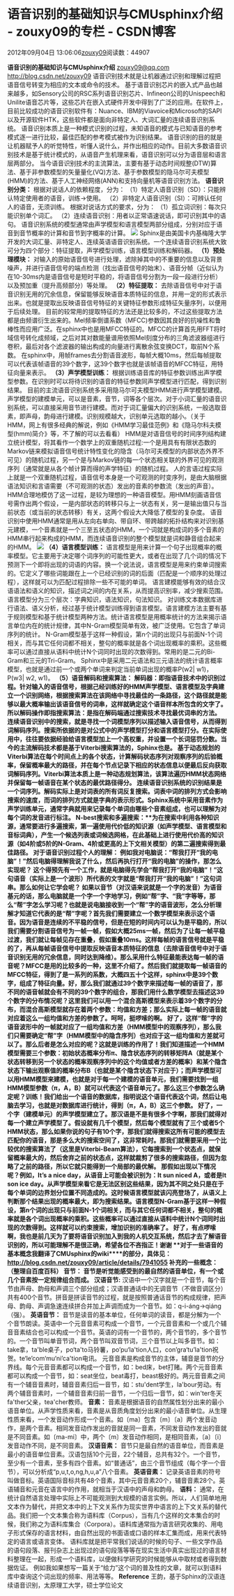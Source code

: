 
# 语音识别的基础知识与CMUsphinx介绍 - zouxy09的专栏 - CSDN博客


2012年09月04日 13:06:06[zouxy09](https://me.csdn.net/zouxy09)阅读数：44907


**语音识别的基础知识与****CMUsphinx****介绍**
zouxy09@qq.com
http://blog.csdn.net/zouxy09
语音识别技术就是让机器通过识别和理解过程把语音信号转变为相应的文本或命令的技术。
基于语音识别芯片的嵌入式产品也越来越多，如Sensory公司的RSC系列语音识别芯片、Infineon公司的Unispeech和Unilite语音芯片等，这些芯片在嵌入式硬件开发中得到了广泛的应用。在软件上，目前比较成功的语音识别软件有：Nuance、IBM的Viavoice和Microsoft的SAPI以及开源软件HTK，这些软件都是面向非特定人、大词汇量的连续语音识别系统。
语音识别本质上是一种模式识别的过程，未知语音的模式与已知语音的参考模式逐一进行比较，最佳匹配的参考模式被作为识别结果。
语音识别的目的就是让机器赋予人的听觉特性，听懂人说什么，并作出相应的动作。目前大多数语音识别技术是基于统计模式的，从语音产生机理来看，语音识别可以分为语音层和语言层两部分。
当今语音识别技术的主流算法，主要有基于动态时间规整(DTW)算法、基于非参数模型的矢量量化(VQ)方法、基于参数模型的隐马尔可夫模型(HMM)的方法、基于人工神经网络(ANN)和支持向量机等语音识别方法。
**语音识别分类：**
根据对说话人的依赖程度，分为：
（1）特定人语音识别（SD）：只能辨认特定使用者的语音，训练→使用。
（2）非特定人语音识别（SI）：可辨认任何人的语音，无须训练。
根据对说话方式的要求，分为：
（1）孤立词识别：每次只能识别单个词汇。
（2）连续语音识别：用者以正常语速说话，即可识别其中的语句。
语音识别系统的模型通常由声学模型和语言模型两部分组成，分别对应于语音到音节概率的计算和音节到字概率的计算。
![](https://img-my.csdn.net/uploads/201209/04/1346735158_2112.jpg)
Sphinx是由美国卡内基梅隆大学开发的大词汇量、非特定人、连续英语语音识别系统。一个连续语音识别系统大致可分为四个部分：特征提取，声学模型训练，语言模型训练和解码器。
**（****1****）预处理模块：**
对输入的原始语音信号进行处理，滤除掉其中的不重要的信息以及背景噪声，并进行语音信号的端点检测（找出语音信号的始末）、语音分帧（近似认为在10-30ms内是语音信号是短时平稳的，将语音信号分割为一段一段进行分析）以及预加重（提升高频部分）等处理。
**（****2****）特征提取：**
去除语音信号中对于语音识别无用的冗余信息，保留能够反映语音本质特征的信息，并用一定的形式表示出来。也就是提取出反映语音信号特征的关键特征参数形成特征矢量序列，以便用于后续处理。
目前的较常用的提取特征的方法还是比较多的，不过这些提取方法都是由频谱衍生出来的。Mel频率倒谱系数（MFCC)参数因其良好的抗噪性和鲁棒性而应用广泛。在sphinx中也是用MFCC特征的。MFCC的计算首先用FFT将时域信号转化成频域，之后对其对数能量谱用依照Mel刻度分布的三角滤波器组进行卷积，最后对各个滤波器的输出构成的向量进行离散余弦变换DCT，取前N个系数。
在sphinx中，用帧frames去分割语音波形，每帧大概10ms，然后每帧提取可以代表该帧语音的39个数字，这39个数字也就是该帧语音的MFCC特征，用特征向量来表示。
**（****3****）声学模型训练：**
根据训练语音库的特征参数训练出声学模型参数。在识别时可以将待识别的语音的特征参数同声学模型进行匹配，得到识别结果。
目前的主流语音识别系统多采用隐马尔可夫模型HMM进行声学模型建模。声学模型的建模单元，可以是音素，音节，词等各个层次。对于小词汇量的语音识别系统，可以直接采用音节进行建模。而对于词汇量偏大的识别系统，一般选取音素，即声母，韵母进行建模。识别规模越大，识别单元选取的越小。（关于HMM，网上有很多经典的解说，例如《HMM学习最佳范例》和《隐马尔科夫模型(hmm)简介》等，不了解的可以去看看）
HMM是对语音信号的时间序列结构建立统计模型，将其看作一个数学上的双重随机过程:一个是用具有有限状态数的Markov链来模拟语音信号统计特性变化的隐含（马尔可夫模型的内部状态外界不可见）的随机过程，另一个是与Markov链的每一个状态相关联的外界可见的观测序列（通常就是从各个帧计算而得的声学特征）的随机过程。
人的言语过程实际上就是一个双重随机过程，语音信号本身是一个可观测的时变序列，是由大脑根据语法知识和言语需要（不可观测的状态）发出的音素的参数流（发出的声音）。HMM合理地模仿了这一过程，是较为理想的一种语音模型。用HMM刻画语音信号需作出两个假设，一是内部状态的转移只与上一状态有关，另一是输出值只与当前状态（或当前的状态转移）有关，这两个假设大大降低了模型的复杂度。
语音识别中使用HMM通常是用从左向右单向、带自环、带跨越的拓扑结构来对识别基元建模，一个音素就是一个三至五状态的HMM，一个词就是构成词的多个音素的HMM串行起来构成的HMM，而连续语音识别的整个模型就是词和静音组合起来的HMM。
![](https://img-my.csdn.net/uploads/201209/04/1346735258_2046.jpg)
**（****4****）语言模型训练：**
语言模型是用来计算一个句子出现概率的概率模型。它主要用于决定哪个词序列的可能性更大，或者在出现了几个词的情况下预测下一个即将出现的词语的内容。换一个说法说，语言模型是用来约束单词搜索的。它定义了哪些词能跟在上一个已经识别的词的后面（匹配是一个顺序的处理过程），这样就可以为匹配过程排除一些不可能的单词。
语言建模能够有效的结合汉语语法和语义的知识，描述词之间的内在关系，从而提高识别率，减少搜索范围。语言模型分为三个层次：字典知识，语法知识，句法知识。
对训练文本数据库进行语法、语义分析，经过基于统计模型训练得到语言模型。语言建模方法主要有基于规则模型和基于统计模型两种方法。统计语言模型是用概率统计的方法来揭示语言单位内在的统计规律，其中N-Gram模型简单有效，被广泛使用。它包含了单词序列的统计。
N-Gram模型基于这样一种假设，第n个词的出现只与前面N-1个词相关，而与其它任何词都不相关，整句的概率就是各个词出现概率的乘积。这些概率可以通过直接从语料中统计N个词同时出现的次数得到。常用的是二元的Bi-Gram和三元的Tri-Gram。
Sphinx中是采用二元语法和三元语法的统计语言概率模型，也就是通过前一个或两个单词来判定当前单词出现的概率P(w2| w1)，P(w3| w2, w1)。
**（****5****）语音解码和搜索算法：**
**解码器：**即指语音技术中的识别过程。针对输入的语音信号，根据己经训练好的HMM声学模型、语言模型及字典建立一个识别网络，根据搜索算法在该网络中寻找最佳的一条路径，这个路径就是能够以最大概率输出该语音信号的词串，这样就确定这个语音样本所包含的文字了。所以解码操作即指搜索算法：是指在解码端通过搜索技术寻找最优词串的方法。
连续语音识别中的搜索，就是寻找一个词模型序列以描述输入语音信号，从而得到词解码序列。搜索所依据的是对公式中的声学模型打分和语言模型打分。在实际使用中，往往要依据经验给语言模型加上一个高权重，并设置一个长词惩罚分数。当今的主流解码技术都是基于Viterbi搜索算法的，Sphinx也是。
基于动态规划的Viterbi算法在每个时间点上的各个状态，计算解码状态序列对观察序列的后验概率，保留概率最大的路径，并在每个节点记录下相应的状态信息以便最后反向获取词解码序列。Viterbi算法本质上是一种动态规划算法，该算法遍历HMM状态网络并保留每一帧语音在某个状态的最优路径得分。
连续语音识别系统的识别结果是一个词序列。解码实际上是对词表的所有词反复搜索。词表中词的排列方式会影响搜索的速度，而词的排列方式就是字典的表示形式。Sphinx系统中采用音素作为声学训练单元，通常字典就用来记录每个单词由哪些个音素组成，也可以理解为对每个词的发音进行标注。
**N-best****搜索和多遍搜索：**为在搜索中利用各种知识源，通常要进行多遍搜索，第一遍使用代价低的知识源（如声学模型、语言模型和音标词典），产生一个候选列表或词候选网格，在此基础上进行使用代价高的知识源（如4阶或5阶的N-Gram、4阶或更高的上下文相关模型）的第二遍搜索得到最佳路径。
**对于语音识别过程个人的理解：**
例如我对电脑说：“帮我打开“我的电脑”！”然后电脑得理解我说了什么，然后再执行打开“我的电脑”的操作，那怎么实现呢？
这个得预先有一个工作，就是电脑得先学会“帮我打开“我的电脑”！”这句语音（实际上是一个波形）所代表的文字就是“帮我打开“我的电脑”！”这句词串。那么如何让它学会呢？
如果以音节（对汉语来说就是一个字的发音）为语音基元的话，那么电脑就是一个字一个字地学习，例如“帮”字、“我”字等等，那么“帮”字怎么学习呢？也就是说电脑接收到一个“帮”字的语音波形，怎么分析理解才知道它代表的是“帮”字呢？首先我们需要建立一个数学模型来表示这个语音。因为语音是连续的不平稳的信号，但是在短的时间内可以认为是平稳的，所以我们需要分割语音信号为一帧一帧，假如大概25ms一帧，然后为了让每一帧平稳过渡，我们就让每帧见存在重叠，假如重叠10ms。这样每帧的语言信号就是平稳的了，再从每帧语音信号中提取反映语音本质特征的信息（去除语音信号中对于语音识别无用的冗余信息，同时达到降维）。那么采用什么特征最能表达每一帧的语音呢？MFCC是用的比较多的一种，这里不介绍了。然后我们就提取每一帧语音的MFCC特征，得到了是一系列的系数，大概四五十个这样，sphinx中是39个数字，组成了特征向量。好，那么我们就通过39个数字来描述每一帧的语音了，那不同的语音帧就会有不同的39个数字的组合，那我们用什么数学模型去描述这39个数字的分布情况呢？这里我们可以用一个混合高斯模型来表示着39个数字的分布，而混合高斯模型就存在着两个参数：均值和方差；那么实际上每一帧的语音就对应着这么一组均值和方差的参数了。呵呵，挺啰嗦的啊。
好了，这样“帮”字的语音波形中的一帧就对应了一组均值和方差（HMM模型中的观察序列），那么我们只需要确定“帮”字（HMM模型中的隐含序列）也对应于这一组均值和方差就可以了。那么后者是怎么对应的呢？这就是训练的作用了！我们知道描述一个HMM模型需要三个参数：初始状态概率分布π、隐含状态序列的转移矩阵A（就是某个状态转移到另一个状态的概率观察序列中的这个均值或者方差的概率）和某个隐含状态下输出观察值的概率分布B（也就是某个隐含状态下对应于）；而声学模型可以用HMM模型来建模，也就是对于每一个建模的语音单元，我们需要找到一组HMM模型参数（π，A，B）就可以代表这个语音单元了。那么这三个参数怎么确定呢？训练！我们给出一个语音的数据库，指明说这个语音代表这个词，然后让电脑去学习，也就是对数据库进行统计，得到（π，A，B）这三个参数。
好了，一个字（建模单元）的声学模型建立了。那汉语是不是有很多个字啊，那我们就得对每一个建立声学模型了。假设就有几千个模型，然后每个模型就有了三个或者5个HMM状态，那么如果你说的句子有10个字，那我们就得搜索这所有可能的模型去匹配你的语音，那是多么大的搜索空间了，这非常耗时。那我们就需要采用一个比较优的搜索算法了（这里是Viterbi-Beam算法），它每搜索到一个状态点，就保留概率最大的，然后舍弃之前的状态点，这样就裁剪了很多的搜索路径，但因为忽略了之前的路径，所以它就只能得到一个局部的最优解。
那假如出现以下情况呢？例如，It’s a nice day，从语音上可能会被识别为：It sun niced A，或者是It son ice day。从声学模型来看它是无法区别这些结果，因为其不同之处只是在于每个单词的边界划分位置不同造成的。这时候语言模型就该闪亮登场了，从语义上判断那个结果出现的概率最大，即为搜索结果。语言模型N-Gram基于这样一种假设，第n个词的出现只与前面N-1个词相关，而与其它任何词都不相关，整句的概率就是各个词出现概率的乘积。这些概率可以通过直接从语料中统计N个词同时出现的次数得到。这样就可以约束搜索，增加识别的准确率了。
好了，有点啰嗦啊，我也是前几天为了要将语音识别加入到我的人机交互系统，然后才去了解语音识别的，所以可能理解不是很正确，希望各位不吝指正！谢谢
**对于一些语音的基本概念我翻译了****CMUsphinx****的****wiki****的部分，具体见：**
**http://blog.csdn.net/zouxy09/article/details/7941055**
**补充的一些概念：（整理自百度百科）**
**音节：**
音节是听觉能感受到的最自然的语音单位，有一个或几个音素按一定规律组合而成。
**汉语音节****:**
汉语中一个汉字就是一个音节，每个音节由声母、韵母和声调三个部分组成；汉语普通话中的无调音节（不做音调区分）共有400个音节。拼音是拼读音节的过程，就是按照普通话音节的构成规律，把声母、韵母、声调急速连续拼合并加上声调而成为一个音节。如：q-i-áng→qiáng（强）。
**英语音节：**
音节是读音的基本单位，任何单词的读音，都是分解为一个个音节朗读。英语中一个元音音素可构成一个音节，一个元音音素和一个或几个辅音音素结合也可以构成一个音节。英语的词有一个音节的，两个音节的，多个音节的。一个音节叫单音节词，两个音节叫双音节词，三个音节以上叫多音节。如：take拿，ta'ble桌子，po‘ta'to马铃薯，po’pu‘la'tion人口，con’gra‘tu’la'tion祝贺。te‘le’com‘mu‘ni’ca'tion电讯。
元音音素是构成音节的主体，辅音是音节的分界线。每个元音音素都可以构成一个音节，如：bed床，bet打赌。两个元音音素都可以构成一个音节，如：seat坐位，beat毒打，beast极好的。两元音音素之间有一个辅音音素时，辅音音素归后一音节，如：stu'dent学生，la'bour劳动。有两个辅音音素时，一个辅音音素归前一音节，一个归后一音节，如：win'ter冬天fa'ther父亲，tea'cher教师。
**音素：**
音素是根据语音的自然属性划分出来的最小语音单位。从声学性质来看，音素是从音质角度划分出来的最小语音单位。从生理性质来看，一个发音动作形成一个音素。如〔ma〕包含〔m〕〔a〕两个发音动作，是两个音素。相同发音动作发出的音就是同一音素，不同发音动作发出的音就是不同音素。如〔ma-mi〕中，两个〔m〕发音动作相同，是相同音素，〔a〕〔i〕发音动作不同，是不同音素。
**汉语音素：**
音节只是最自然的语音单位，而音素是最小的语音单位音素。汉语包括10个元音，22个辅音，总共有32个。一个音节，至少有一个音素，至多有四个音素。如“普通话”，由三个音节组成（每个字一个音节），可以分析成“p,u,t,o,ng,h,u,a”八个音素。
**英语音素：**
记录英语音素的符号叫做音标。英语国际音标共有48个音素，其中元音音素20个，辅音音素28个。英语辅音和元音在语言中的作用，就相当于汉语中的声母和韵母。
**语料：**
通常，在统计自然语言处理中实际上不可能观测到大规模的语言实例。所以，人们简单地用文本作为替代，并把文本中的上下文关系作为现实世界中语言的上下文关系的替代品。我们把一个文本集合称为语料库（Corpus），当有几个这样的文本集合的时候，我们称之为语料库集合（Corpora）。语料库通常指为语言研究收集的、用电子形式保存的语言材料，由自然出现的书面语或口语的样本汇集而成，用来代表特定的语言或语言变体。
语料库就是把平常我们说话的时候的句子、一些文学作品的语句段落、报刊杂志上出现过的语句段落等等在现实生活中真实出现过的语言材料整理在一起，形成一个语料库，以便做科学研究的时候能够从中取材或者得到数据佐证。
例如我如果想写一篇关于“给力”这个词的普及性的文章，就可以到语料库中查询这个词出现的频率、用法等等。
**Reference**
王韵，基于Sphinx的汉语连续语音识别，太原理工大学，硕士学位论文

